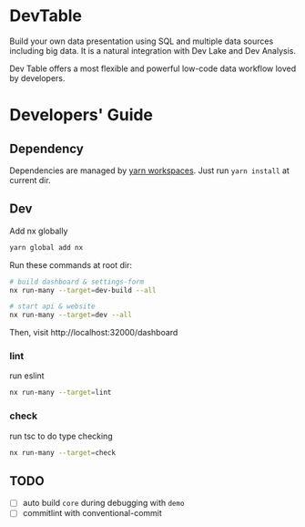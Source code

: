 # DevTable

Build your own data presentation using SQL and multiple data sources including big data. It is a natural integration with Dev Lake and Dev Analysis.

Dev Table offers a most flexible and powerful low-code data workflow loved by developers.

# Developers' Guide

## Dependency

Dependencies are managed by [yarn workspaces](https://classic.yarnpkg.com/lang/en/docs/workspaces/). Just run `yarn install` at current dir.

## Dev

Add nx globally

```bash
yarn global add nx
```

Run these commands at root dir:

```bash
# build dashboard & settings-form
nx run-many --target=dev-build --all

# start api & website
nx run-many --target=dev --all
```

Then, visit http://localhost:32000/dashboard

### lint

run eslint

```bash
nx run-many --target=lint
```

### check

run tsc to do type checking

```bash
nx run-many --target=check
```

## TODO

- [ ] auto build `core` during debugging with `demo`
- [ ] commitlint with conventional-commit
